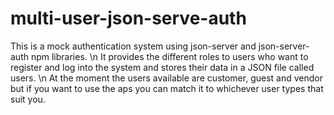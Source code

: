 # multi-user-json-serve-auth

This is a mock authentication system using json-server and json-server-auth npm libraries. \n
It provides the different roles to users who want to register and log into the system and stores their data in a JSON  file called users. \n
At the moment the users available are customer, guest and vendor but if you want to use the aps you can match it to whichever user types that suit you.
